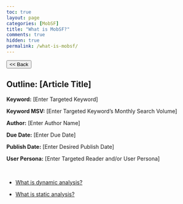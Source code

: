 ```yaml
---
toc: true
layout: page
categories: [MobSF]
title: "What is MobSF?"
comments: true
hidden: true
permalink: /what-is-mobsf/
---
```


<button class="back-button" onclick="window.history.back()"><< Back</button>

## Outline: [Article Title]

**Keyword:** [Enter Targeted Keyword]

**Keyword MSV:** [Enter Targeted Keyword’s Monthly Search Volume]

**Author:** [Enter Author Name]

**Due Date:** [Enter Due Date]

**Publish Date:** [Enter Desired Publish Date]

**User Persona:** [Enter Targeted Reader and/or User Persona]

<br>

<ul>
<li><p><a href="https://aviyelverse.github.io/Aviyel-Blogs-Review/what-is-mobsf-dynamic-analysis/"> What is dynamic analysis?  </a></p>
<li><p><a href="https://aviyelverse.github.io/Aviyel-Blogs-Review/hat-is-mobsf-static-analysis/"> What is static analysis?  </a></p>

